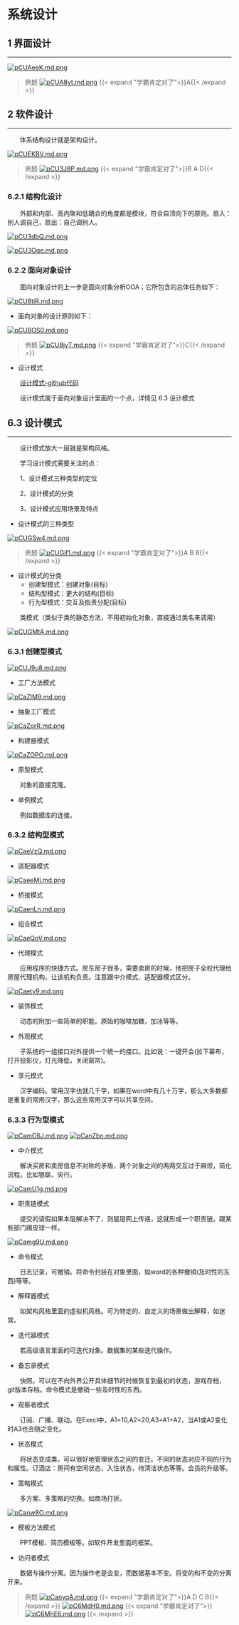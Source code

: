# 系统设计

## 1 界面设计

---

[![pCUAeeK.md.png](https://s1.ax1x.com/2023/06/26/pCUAeeK.md.png)](https://imgse.com/i/pCUAeeK)

>例题
[![pCUA8yt.md.png](https://s1.ax1x.com/2023/06/26/pCUA8yt.md.png)](https://imgse.com/i/pCUA8yt)
{{< expand "学霸肯定对了">}}A{{< /expand >}}

## 2 软件设计

---

&emsp;&emsp;体系结构设计就是架构设计。

[![pCUEKBV.md.png](https://s1.ax1x.com/2023/06/26/pCUEKBV.md.png)](https://imgse.com/i/pCUEKBV)

>例题
[![pCU3J8P.md.png](https://s1.ax1x.com/2023/06/26/pCU3J8P.md.png)](https://imgse.com/i/pCU3J8P)
{{< expand "学霸肯定对了">}}B A D{{< /expand >}}

### 6.2.1 结构化设计

&emsp;&emsp;外部和内部、高内聚和低耦合的角度都是模块，符合自顶向下的原则。扇入：别人调自己，扇出：自己调别人。

[![pCU3dbQ.md.png](https://s1.ax1x.com/2023/06/26/pCU3dbQ.md.png)](https://imgse.com/i/pCU3dbQ)

[![pCU3Oqe.md.png](https://s1.ax1x.com/2023/06/26/pCU3Oqe.md.png)](https://imgse.com/i/pCU3Oqe)

### 6.2.2 面向对象设计

&emsp;&emsp;面向对象设计的上一步是面向对象分析OOA；它所包含的总体任务如下：

[![pCU8tiR.md.png](https://s1.ax1x.com/2023/06/26/pCU8tiR.md.png)](https://imgse.com/i/pCU8tiR)

- 面向对象的设计原则如下：

[![pCU8OS0.md.png](https://s1.ax1x.com/2023/06/26/pCU8OS0.md.png)](https://imgse.com/i/pCU8OS0)

>例题
[![pCU8jyT.md.png](https://s1.ax1x.com/2023/06/26/pCU8jyT.md.png)](https://imgse.com/i/pCU8jyT)
{{< expand "学霸肯定对了">}}C{{< /expand >}}

- 设计模式

&emsp;&emsp;[设计模式-github代码](https://github.com/yswang837/golang-design-pattern)

&emsp;&emsp;设计模式属于面向对象设计里面的一个点，详情见 6.3 设计模式

## 6.3 设计模式

---

&emsp;&emsp;设计模式放大一层就是架构风格。

&emsp;&emsp;学习设计模式需要关注的点：

&emsp;&emsp;1、设计模式三种类型的定位

&emsp;&emsp;2、设计模式的分类

&emsp;&emsp;3、设计模式应用场景及特点

- 设计模式的三种类型

[![pCUGSw4.md.png](https://s1.ax1x.com/2023/06/26/pCUGSw4.md.png)](https://imgse.com/i/pCUGSw4)

>例题
[![pCUGif1.md.png](https://s1.ax1x.com/2023/06/26/pCUGif1.md.png)](https://imgse.com/i/pCUGif1)
{{< expand "学霸肯定对了">}}A B B{{< /expand >}}

- 设计模式的分类
  - 创建型模式：创建对象(目标)
  - 结构型模式：更大的结构(目标)
  - 行为型模式：交互及指责分配(目标)
  
&emsp;&emsp;类模式（类似于类的静态方法，不用初始化对象，直接通过类名来调用）

[![pCUGMtA.md.png](https://s1.ax1x.com/2023/06/26/pCUGMtA.md.png)](https://imgse.com/i/pCUGMtA)

### 6.3.1 创建型模式

[![pCUJ9u8.md.png](https://s1.ax1x.com/2023/06/26/pCUJ9u8.md.png)](https://imgse.com/i/pCUJ9u8)

- 工厂方法模式

[![pCaZIM9.md.png](https://s1.ax1x.com/2023/06/27/pCaZIM9.md.png)](https://imgse.com/i/pCaZIM9)

- 抽象工厂模式

[![pCaZorR.md.png](https://s1.ax1x.com/2023/06/27/pCaZorR.md.png)](https://imgse.com/i/pCaZorR)

- 构建器模式

[![pCaZOPO.md.png](https://s1.ax1x.com/2023/06/27/pCaZOPO.md.png)](https://imgse.com/i/pCaZOPO)

- 原型模式

&emsp;&emsp;对象的直接克隆。

- 单例模式

&emsp;&emsp;例如数据库的连接。

### 6.3.2 结构型模式

[![pCaeVzQ.md.png](https://s1.ax1x.com/2023/06/27/pCaeVzQ.md.png)](https://imgse.com/i/pCaeVzQ)

- 适配器模式

[![pCaeeMj.md.png](https://s1.ax1x.com/2023/06/27/pCaeeMj.md.png)](https://imgse.com/i/pCaeeMj)

- 桥接模式

[![pCaenLn.md.png](https://s1.ax1x.com/2023/06/27/pCaenLn.md.png)](https://imgse.com/i/pCaenLn)

- 组合模式

[![pCaeQoV.md.png](https://s1.ax1x.com/2023/06/27/pCaeQoV.md.png)](https://imgse.com/i/pCaeQoV)

- 代理模式

&emsp;&emsp;应用程序的快捷方式。房东房子很多，需要卖房的时候，他把房子全权代理给房屋代理机构，让该机构负责。注意跟中介模式、适配器模式区分。

[![pCaety9.md.png](https://s1.ax1x.com/2023/06/27/pCaety9.md.png)](https://imgse.com/i/pCaety9)

- 装饰模式

&emsp;&emsp;动态的附加一些简单的职能。原始的咖啡加糖，加冰等等。

- 外观模式

&emsp;&emsp;子系统的一组接口对外提供一个统一的接口。比如说：一键开会(拉下幕布，打开投影仪，灯光降低，关闭窗帘)。

- 享元模式

&emsp;&emsp;汉字编码。常用汉字也就几千字，如果在word中有几十万字，那么大多数都是重复的常用汉字，那么这些常用汉字可以共享空间。

### 6.3.3 行为型模式

[![pCamC6J.md.png](https://s1.ax1x.com/2023/06/27/pCamC6J.md.png)](https://imgse.com/i/pCamC6J)
[![pCanZbn.md.png](https://s1.ax1x.com/2023/06/27/pCanZbn.md.png)](https://imgse.com/i/pCanZbn)

- 中介模式

&emsp;&emsp;解决买房和卖房信息不对称的矛盾，两个对象之间的两两交互过于麻烦，简化流程。比如银联、央行。

[![pCamU1g.md.png](https://s1.ax1x.com/2023/06/27/pCamU1g.md.png)](https://imgse.com/i/pCamU1g)

- 职责链模式

&emsp;&emsp;提交的请假如果本层解决不了，则层层网上传递，这就形成一个职责链。跟某些部门踢皮球一样。

[![pCamg9U.md.png](https://s1.ax1x.com/2023/06/27/pCamg9U.md.png)](https://imgse.com/i/pCamg9U)

- 命令模式

&emsp;&emsp;日志记录，可撤销。将命令封装在对象里面，如word的各种撤销(及时性的东西)等等。

- 解释器模式

&emsp;&emsp;如架构风格里面的虚拟机风格。可为特定的、自定义的场景做出解释，如迷宫。

- 迭代器模式

&emsp;&emsp;若高级语言里面的可迭代对象。数据集的某些迭代操作。

- 备忘录模式

&emsp;&emsp;快照。可以在不向外界公开具体细节的时候恢复到最初的状态，游戏存档，git版本存档。命令模式是撤销一些及时性的东西。

- 观察者模式

&emsp;&emsp;订阅、广播、联动。在Execl中，A1=10,A2=20,A3=A1+A2，当A1或A2变化时A3也会随之变化。

- 状态模式

&emsp;&emsp;将状态变成类，可以很好地管理状态之间的变迁。不同的状态对应不同的行为和属性。订酒店：房间有空闲状态，入住状态，待清洁状态等等。会员的升级等。

- 策略模式

&emsp;&emsp;多方案、多策略的切换。如商场打折。

[![pCanw8O.md.png](https://s1.ax1x.com/2023/06/27/pCanw8O.md.png)](https://imgse.com/i/pCanw8O)

- 模板方法模式

&emsp;&emsp;PPT模板、简历模板等。如软件开发里面的框架。

- 访问者模式

&emsp;&emsp;数据与操作分离。因为操作老是会变，而数据基本不变。将变的和不变的分离开来。

>例题
[![pCanyqA.md.png](https://s1.ax1x.com/2023/06/27/pCanyqA.md.png)](https://imgse.com/i/pCanyqA)
{{< expand "学霸肯定对了">}}A D C B{{< /expand >}}
[![pC6MdH0.md.png](https://s1.ax1x.com/2023/07/06/pC6MdH0.md.png)](https://imgse.com/i/pC6MdH0)
{{< expand "学霸肯定对了">}}
[![pC6MhE6.md.png](https://s1.ax1x.com/2023/07/06/pC6MhE6.md.png)](https://imgse.com/i/pC6MhE6)
{{< /expand >}}
